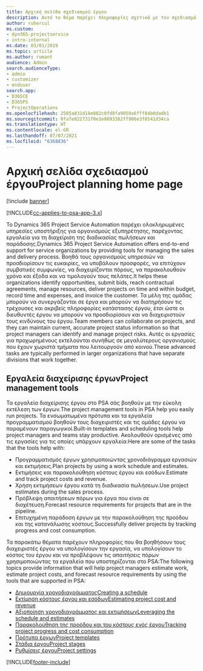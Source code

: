 ```yaml
---
title: Αρχική σελίδα σχεδιασμού έργου
description: Αυτό το θέμα παρέχει πληροφορίες σχετικά με τον σχεδιασμό έργου.
author: ruhercul
ms.custom:
- dyn365-projectservice
- intro-internal
ms.date: 03/01/2019
ms.topic: article
ms.author: rumant
audience: Admin
search.audienceType:
- admin
- customizer
- enduser
search.app:
- D365CE
- D365PS
- ProjectOperations
ms.openlocfilehash: 2505a831d18e882c0fd8fa9059a6fff84b0dadb1
ms.sourcegitcommit: 0fafe022731f0e1e8693382ff906e3f8541d34ca
ms.translationtype: HT
ms.contentlocale: el-GR
ms.lasthandoff: 07/07/2021
ms.locfileid: "6368836"
---
```

# <a name="project-planning-home-page"></a><span data-ttu-id="b3072-103">Αρχική σελίδα σχεδιασμού έργου</span><span class="sxs-lookup"><span data-stu-id="b3072-103">Project planning home page</span></span>

[!include [banner](../includes/psa-now-project-operations.md)]

[!INCLUDE[cc-applies-to-psa-app-3.x](../includes/cc-applies-to-psa-app-3x.md)]

<span data-ttu-id="b3072-104">Το Dynamics 365 Project Service Automation παρέχει ολοκληρωμένες υπηρεσίες υποστήριξης για οργανισμούς εξυπηρέτησης, παρέχοντας εργαλεία για τη διαχείριση της διαδικασίας πωλήσεων και παράδοσης.</span><span class="sxs-lookup"><span data-stu-id="b3072-104">Dynamics 365 Project Service Automation offers end-to-end support for service organizations by providing tools for managing the sales and delivery process.</span></span> <span data-ttu-id="b3072-105">Βοηθά τους οργανισμούς υπηρεσιών να προσδιορίσουν τις ευκαιρίες, να υποβάλουν προσφορές, να επιτύχουν συμβατικές συμφωνίες, να διαχειρίζονται πόρους, να παρακολουθούν χρόνο και έξοδα και να τιμολογούν τους πελάτες.</span><span class="sxs-lookup"><span data-stu-id="b3072-105">It helps these organizations identify opportunities, submit bids, reach contractual agreements, manage resources, deliver projects on time and within budget, record time and expenses, and invoice the customer.</span></span> <span data-ttu-id="b3072-106">Τα μέλη της ομάδας μπορούν να συνεργάζονται σε έργα και μπορούν να διατηρήσουν τις τρέχουσες και ακριβείς πληροφορίες κατάστασης έργου, έτσι ώστε οι διευθυντές έργου να μπορούν να προσδιορίσουν και να διαχειριστούν τους κινδύνους του έργου.</span><span class="sxs-lookup"><span data-stu-id="b3072-106">Team members can collaborate on projects, and they can maintain current, accurate project status information so that project managers can identify and manage project risks.</span></span> <span data-ttu-id="b3072-107">Αυτές οι εργασίες για προχωρημένους εκτελούνται συνήθως σε μεγαλύτερους οργανισμούς που έχουν χωριστά τμήματα που λειτουργούν από κοινού.</span><span class="sxs-lookup"><span data-stu-id="b3072-107">These advanced tasks are typically performed in larger organizations that have separate divisions that work together.</span></span>

## <a name="project-management-tools"></a><span data-ttu-id="b3072-108">Εργαλεία διαχείρισης έργων</span><span class="sxs-lookup"><span data-stu-id="b3072-108">Project management tools</span></span>

<span data-ttu-id="b3072-109">Τα εργαλεία διαχείρισης έργου στο PSA σάς βοηθούν με την εύκολη εκτέλεση των έργων.</span><span class="sxs-lookup"><span data-stu-id="b3072-109">The project management tools in PSA help you easily run projects.</span></span> <span data-ttu-id="b3072-110">Τα ενσωματωμένα πρότυπα και τα εργαλεία προγραμματισμού βοηθούν τους διαχειριστές και τις ομάδες έργου να παραμένουν παραγωγικοί.</span><span class="sxs-lookup"><span data-stu-id="b3072-110">Built-in templates and scheduling tools help project managers and teams stay productive.</span></span> <span data-ttu-id="b3072-111">Ακολουθούν ορισμένες από τις εργασίες για τις οποίες υπάρχουν εργαλεία:</span><span class="sxs-lookup"><span data-stu-id="b3072-111">Here are some of the tasks that the tools help with:</span></span>

- <span data-ttu-id="b3072-112">Προγραμματισμός έργων χρησιμοποιώντας χρονοδιάγραμμα εργασιών και εκτιμήσεις.</span><span class="sxs-lookup"><span data-stu-id="b3072-112">Plan projects by using a work schedule and estimates.</span></span>
- <span data-ttu-id="b3072-113">Εκτιμήσεις και παρακολούθηση κόστους έργου και εσόδων.</span><span class="sxs-lookup"><span data-stu-id="b3072-113">Estimate and track project costs and revenue.</span></span>
- <span data-ttu-id="b3072-114">Χρήση εκτιμήσεων έργου κατά τη διαδικασία πωλήσεων.</span><span class="sxs-lookup"><span data-stu-id="b3072-114">Use project estimates during the sales process.</span></span>
- <span data-ttu-id="b3072-115">Πρόβλεψη απαιτήσεων πόρων για έργα που είναι σε διοχέτευση.</span><span class="sxs-lookup"><span data-stu-id="b3072-115">Forecast resource requirements for projects that are in the pipeline.</span></span>
- <span data-ttu-id="b3072-116">Επιτυχημένη παράδοση έργων με την παρακολούθηση της προόδου και της κατανάλωσης κόστους.</span><span class="sxs-lookup"><span data-stu-id="b3072-116">Successfully deliver projects by tracking progress and cost consumption.</span></span>

<span data-ttu-id="b3072-117">Τα παρακάτω θέματα παρέχουν πληροφορίες που θα βοηθήσουν τους διαχειριστές έργου να υπολογίσουν την εργασία, να υπολογίσουν το κόστος του έργου και να προβλέψουν τις απαιτήσεις πόρων χρησιμοποιώντας τα εργαλεία που υποστηρίζονται στο PSA:</span><span class="sxs-lookup"><span data-stu-id="b3072-117">The following topics provide information that will help project managers estimate work, estimate project costs, and forecast resource requirements by using the tools that are supported in PSA:</span></span>

- [<span data-ttu-id="b3072-118">Δημιουργία χρονοδιαγράμματος</span><span class="sxs-lookup"><span data-stu-id="b3072-118">Creating a schedule</span></span>](project-creating.md)
- [<span data-ttu-id="b3072-119">Εκτίμηση κόστους έργου και εσόδων</span><span class="sxs-lookup"><span data-stu-id="b3072-119">Estimating project cost and revenue</span></span>](project-estimating.md)
- [<span data-ttu-id="b3072-120">Αξιοποίηση χρονοδιαγράμματος και εκτιμήσεων</span><span class="sxs-lookup"><span data-stu-id="b3072-120">Leveraging the schedule and estimates</span></span>](project-leveraging.md)
- [<span data-ttu-id="b3072-121">Παρακολούθηση της προόδου και του κόστους ενός έργου</span><span class="sxs-lookup"><span data-stu-id="b3072-121">Tracking project progress and cost consumption</span></span>](project-tracking.md)
- [<span data-ttu-id="b3072-122">Πρότυπα έργων</span><span class="sxs-lookup"><span data-stu-id="b3072-122">Project templates</span></span>](project-templates.md)
- [<span data-ttu-id="b3072-123">Στάδια έργου</span><span class="sxs-lookup"><span data-stu-id="b3072-123">Project stages</span></span>](project-stages.md)
- [<span data-ttu-id="b3072-124">Ρυθμίσεις έργου</span><span class="sxs-lookup"><span data-stu-id="b3072-124">Project settings</span></span>](project-settings.md)


[!INCLUDE[footer-include](../includes/footer-banner.md)]